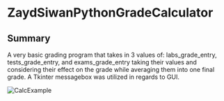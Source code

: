 # ZaydSiwanPythonGradeCalculator

<h2> Summary</h2>
A very basic grading program that takes in 3 values of: labs_grade_entry, tests_grade_entry, and exams_grade_entry taking their values and considering their effect on the grade while averaging them into one final grade. A Tkinter messagebox was utilized in regards to GUI. 

![CalcExample](https://github.com/user-attachments/assets/80a4a783-22b7-4e5b-bebc-09463102f544)
